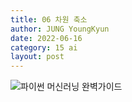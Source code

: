 ```yaml
---
title: 06 차원 축소
author: JUNG YoungKyun
date: 2022-06-16
category: 15 ai
layout: post
---
```


![파이썬 머신러닝 완벽가이드](https://img.shields.io/badge/파이썬_머신러닝_완벽가이드-blue.svg)